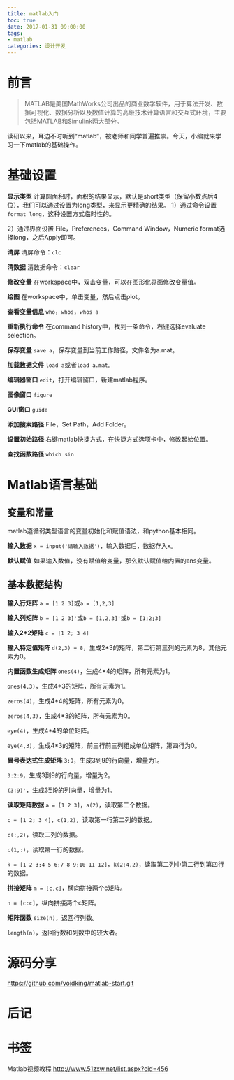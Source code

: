 ```yaml
---
title: matlab入门
toc: true
date: 2017-01-31 09:00:00
tags:
- matlab
categories: 设计开发
---
```

# 前言
> MATLAB是美国MathWorks公司出品的商业数学软件，用于算法开发、数据可视化、数据分析以及数值计算的高级技术计算语言和交互式环境，主要包括MATLAB和Simulink两大部分。

读研以来，耳边不时听到“matlab”，被老师和同学普遍推崇。今天，小编就来学习一下matlab的基础操作。

<!--more-->

# 基础设置
**显示类型**
计算圆面积时，面积的结果显示，默认是short类型（保留小数点后4位），我们可以通过设置为long类型，来显示更精确的结果。
1）通过命令设置
`format long`，这种设置方式临时性的。

2）通过界面设置
File，Preferences，Command Window，Numeric format选择long，之后Apply即可。

**清屏**
清屏命令：`clc`

**清数据**
清数据命令：`clear`

**修改变量**
在workspace中，双击变量，可以在图形化界面修改变量值。

**绘图**
在workspace中，单击变量，然后点击plot。

**查看变量信息**
`who`，`whos`，`whos a`

**重新执行命令**
在command history中，找到一条命令，右键选择evaluate selection。

**保存变量**
`save a`，保存变量到当前工作路径，文件名为a.mat。

**加载数据文件**
`load a`或者`load a.mat`。

**编辑器窗口**
`edit`，打开编辑窗口，新建matlab程序。

**图像窗口**
`figure`

**GUI窗口**
`guide`

**添加搜索路径**
File，Set Path，Add Folder。

**设置初始路径**
右键matlab快捷方式，在快捷方式选项卡中，修改起始位置。

**查找函数路径**
`which sin`

# Matlab语言基础
## 变量和常量
matlab遵循弱类型语言的变量初始化和赋值语法，和python基本相同。

**输入数据**
`x = input('请输入数据')`，输入数据后，数据存入x。

**默认赋值**
如果输入数值，没有赋值给变量，那么默认赋值给内置的ans变量。

## 基本数据结构
**输入行矩阵**
`a = [1 2 3]`或`a = [1,2,3]`

**输入列矩阵**
`b = [1 2 3]'`或`b = [1,2,3]'`或`b = [1;2;3]`

**输入2*2矩阵**
`c = [1 2; 3 4]`

**输入特定值矩阵**
`d(2,3) = 8`，生成2*3的矩阵，第二行第三列的元素为8，其他元素为0。

**内置函数生成矩阵**
`ones(4)`，生成4*4的矩阵，所有元素为1。

`ones(4,3)`，生成4*3的矩阵，所有元素为1。

`zeros(4)`，生成4*4的矩阵，所有元素为0。

`zeros(4,3)`，生成4*3的矩阵，所有元素为0。

`eye(4)`，生成4*4的单位矩阵。

`eye(4,3)`，生成4*3的矩阵，前三行前三列组成单位矩阵，第四行为0。

**冒号表达式生成矩阵**
`3:9`，生成3到9的行向量，增量为1。

`3:2:9`，生成3到9的行向量，增量为2。

`(3:9)'`，生成3到9的列向量，增量为1。

**读取矩阵数据**
`a = [1 2 3]`，`a(2)`，读取第二个数据。

`c = [1 2; 3 4]`，`c(1,2)`，读取第一行第二列的数据。

`c(:,2)`，读取二列的数据。

`c(1,:)`，读取第一行的数据。

`k = [1 2 3;4 5 6;7 8 9;10 11 12]`，`k(2:4,2)`，读取第二列中第二行到第四行的数据。

**拼接矩阵**
`m = [c,c]`，横向拼接两个c矩阵。

`n = [c:c]`，纵向拼接两个c矩阵。

**矩阵函数**
`size(n)`，返回行列数。

`length(n)`，返回行数和列数中的较大者。


# 源码分享
https://github.com/voidking/matlab-start.git

# 后记

# 书签
Matlab视频教程
http://www.51zxw.net/list.aspx?cid=456



